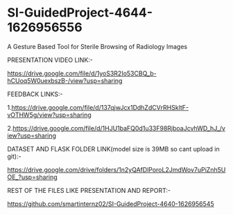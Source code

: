 # SI-GuidedProject-4644-1626956556

A Gesture Based Tool for Sterile Browsing of Radiology Images

PRESENTATION VIDEO LINK:- 

https://drive.google.com/file/d/1yoS3R2Io53CBQ_b-hCUoq5W0uexbszB-/view?usp=sharing

FEEDBACK LINKS:- 

1.https://drive.google.com/file/d/137qjwJcx1DdhZdCVrRHSkltF-vOTHW5g/view?usp=sharing 

2.https://drive.google.com/file/d/1HJU1baFQ0d1u33F98RjboaJcvhWD_hJ_/view?usp=sharing

DATASET AND FLASK FOLDER LINK(model size is 39MB so cant upload in git):- 

https://drive.google.com/drive/folders/1n2yQAfDlPoroL2JmdWov7uPiZnh5UOE_?usp=sharing

REST OF THE FILES LIKE PRESENTATION AND REPORT:-

https://github.com/smartinternz02/SI-GuidedProject-4640-1626956545
